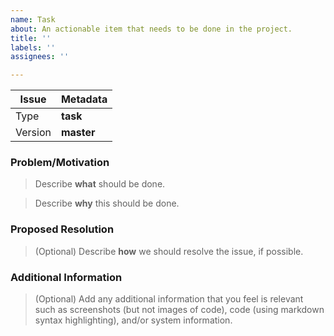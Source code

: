 ```yaml
---
name: Task
about: An actionable item that needs to be done in the project.
title: ''
labels: ''
assignees: ''

---
```


Issue   | Metadata
------- | -------------------------------
Type    | **task**
Version | **master**

### Problem/Motivation

> Describe **what** should be done.

> Describe **why** this should be done.

### Proposed Resolution

> (Optional) Describe **how** we should resolve the issue, if possible.

### Additional Information

>  (Optional) Add any additional information that you feel is relevant such as screenshots (but not images of code), code (using markdown syntax highlighting), and/or system information.
